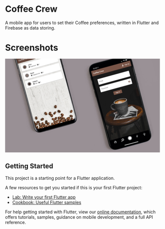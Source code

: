 # Coffee Crew

A mobile app for users to set their Coffee preferences, written in Flutter and Firebase as data storing.

# Screenshots

![Screenshot](https://github.com/seaque/coffee-crew/blob/assets/coffee-crew-marketing.png)

## Getting Started

This project is a starting point for a Flutter application.

A few resources to get you started if this is your first Flutter project:

- [Lab: Write your first Flutter app](https://flutter.dev/docs/get-started/codelab)
- [Cookbook: Useful Flutter samples](https://flutter.dev/docs/cookbook)

For help getting started with Flutter, view our
[online documentation](https://flutter.dev/docs), which offers tutorials,
samples, guidance on mobile development, and a full API reference.

